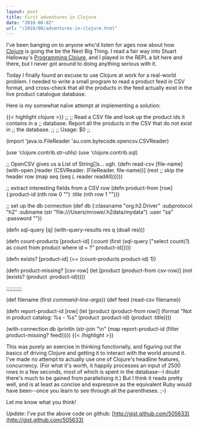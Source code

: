 ```yaml
---
layout: post
title: First adventures in Clojure
date: "2010-08-02"
url: "/2010/08/adventures-in-clojure.html"
---
```


I've been banging on to anyone who'd listen for ages now about how
[Clojure][] is going the be the Next Big Thing. I read a fair way
into Stuart Halloway's [Programming Clojure][], and I played in the
REPL a bit here and there, but I never got around to doing anything
serious with it.

[Clojure]: http://clojure.org/
[Programming Clojure]: http://pragprog.com/titles/shcloj/programming-clojure

Today I finally found an excuse to use Clojure at work for a
real-world problem. I needed to write a small program to read a
product feed in CSV format, and cross-check that all the products in
the feed actually exist in the live product catalogue database.

Here is my somewhat naïve attempt at implementing a solution:

{{< highlight clojure >}}
;;
;; Read a CSV file and look up the product ids it contains in a
;; database. Report all the products in the CSV that do not exist in
;; the database.
;;
;; Usage: $0 <path-to-csv-file>
;;

(import 'java.io.FileReader 'au.com.bytecode.opencsv.CSVReader)

(use 'clojure.contrib.str-utils)
(use 'clojure.contrib.sql)

;; OpenCSV gives us a List of String[]s... ugh.
(defn read-csv [file-name]
  (with-open [reader (CSVReader. (FileReader. file-name))]
     (rest ;; skip the header row
      (map seq (seq (. reader readAll))))))

;; extract interesting fields from a CSV row
(defn product-from [row]
  {:product-id (nth row  0 "")
   :title      (nth row  1 "")})

;; set up the db connection
(def db {:classname   "org.h2.Driver"
         :subprotocol "h2"
         :subname (str "file:///Users/mrowe/.h2data/mydata")
         :user     "sa"
         :password ""})

(defn sql-query [q]
  (with-query-results res q (doall res)))

(defn count-products [product-id]
  (:count
   (first
    (sql-query ["select count(1) as count from product where id = ?" product-id]))))

(defn exists? [product-id]
   (>= (count-products product-id) 1))

(defn product-missing? [csv-row]
  (let [product (product-from csv-row)]
    (not (exists? (product :product-id)))))

;;;;;;;;;;

(def filename (first *command-line-args*))
(def feed (read-csv filename))

(defn report-product-id [row]
  (let [product (product-from row)]
    (format "Not in product catalog: %s - %s" (product :product-id) (product :title))))

(with-connection db 
  (println (str-join "\n" (map report-product-id (filter product-missing? feed)))))
{{< /highlight >}}

This was purely an exercise in thinking functionally, and figuring out
the basics of driving Clojure and getting it to interact with the
world around it. I've made no attempt to actually use one of Clojure's
headline features, concurrency. (For what it's worth, it happily
processes an input of 2500 rows in a few seconds, most of which is
spent in the database--I doubt there's much to be gained from
parallelising it.) But I think it reads pretty well, and is at least
as concise and expressive as the equivalent Ruby would have been--once
you learn to see through all the parentheses. ;-)

Let me know what you think!

_Update_: I've put the above code on github: [http://gist.github.com/505633](http://gist.github.com/505633)
